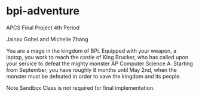 # bpi-adventure
APCS Final Project 4th Period

Jainav Gohel and Michelle Zhang

You are a mage in the kingdom of BPi. Equipped with your weapon, a laptop, you work to reach the castle of King Brucker, who has called upon your service to defeat the mighty monster AP Computer Science A. Starting from September, you have roughly 8 months until May 2nd, when the monster must be defeated in order to save the kingdom and its people.

Note Sandbox Class is not required for final implementation.

